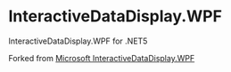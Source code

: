 # InteractiveDataDisplay.WPF
InteractiveDataDisplay.WPF for .NET5


Forked from [Microsoft InteractiveDataDisplay.WPF](https://github.com/microsoft/InteractiveDataDisplay.WPF)
